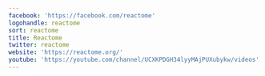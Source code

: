 ```yaml
---
facebook: 'https://facebook.com/reactome'
logohandle: reactome
sort: reactome
title: Reactome
twitter: reactome
website: 'https://reactome.org/'
youtube: 'https://youtube.com/channel/UCXKPDGH34lyyMAjPUXubykw/videos'
---
```

